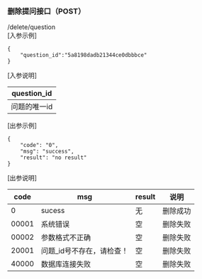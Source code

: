 
### 删除提问接口（POST）
/delete/question    
[入参示例]
```
{
	"question_id":"5a8198dadb21344ce0dbbbce"
}
```
[入参说明]  

question_id|
|-------|
问题的唯一id|

[出参示例]
```
{
    "code": "0",
    "msg": "success",
    "result": "no result"
}
```
[出参说明]

code | msg  | result | 说明
------- | ------- | -------|----|
0 | sucess | 无| 删除成功
00001 | 系统错误 | 空| 删除失败
00002 | 参数格式不正确 |空| 删除失败
20001 | 问题_id号不存在，请检查！ | 空|删除失败
40000 | 数据库连接失败|空|删除失败
